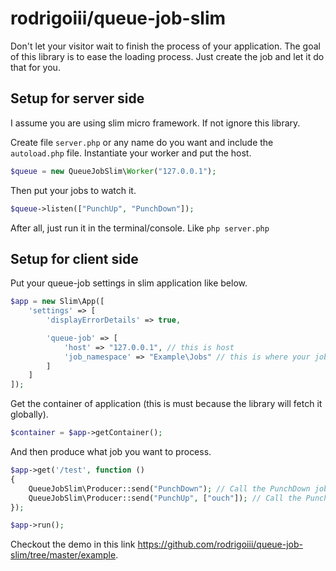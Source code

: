 # rodrigoiii/queue-job-slim

Don't let your visitor wait to finish the process of your application.
The goal of this library is to ease the loading process.
Just create the job and let it do that for you.

## Setup for server side
I assume you are using slim micro framework. If not ignore this library.

Create file `server.php` or any name do you want and include the `autoload.php` file.
Instantiate your worker and put the host.

```php
$queue = new QueueJobSlim\Worker("127.0.0.1");
```

Then put your jobs to watch it.

```php
$queue->listen(["PunchUp", "PunchDown"]);
```
After all, just run it in the terminal/console. Like `php server.php`

## Setup for client side
Put your queue-job settings in slim application like below.

```php
$app = new Slim\App([
    'settings' => [
        'displayErrorDetails' => true,

        'queue-job' => [
            'host' => "127.0.0.1", // this is host
            'job_namespace' => "Example\Jobs" // this is where your jobs location
        ]
    ]
]);
```

Get the container of application (this is must because the library will fetch it globally).
```php
$container = $app->getContainer();
```

And then produce what job you want to process.
```php
$app->get('/test', function ()
{
    QueueJobSlim\Producer::send("PunchDown"); // Call the PunchDown job
    QueueJobSlim\Producer::send("PunchUp", ["ouch"]); // Call the PunchUp job with argument "ouch"
});

$app->run();
```

Checkout the demo in this link https://github.com/rodrigoiii/queue-job-slim/tree/master/example.